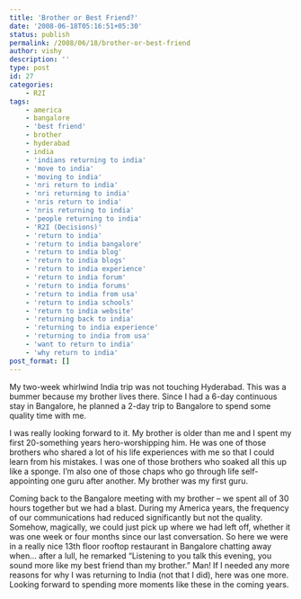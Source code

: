 ```yaml
---
title: 'Brother or Best Friend?'
date: '2008-06-18T05:16:51+05:30'
status: publish
permalink: /2008/06/18/brother-or-best-friend
author: vishy
description: ''
type: post
id: 27
categories: 
    - R2I
tags:
    - america
    - bangalore
    - 'best friend'
    - brother
    - hyderabad
    - india
    - 'indians returning to india'
    - 'move to india'
    - 'moving to india'
    - 'nri return to india'
    - 'nri returning to india'
    - 'nris return to india'
    - 'nris returning to india'
    - 'people returning to india'
    - 'R2I (Decisions)'
    - 'return to india'
    - 'return to india bangalore'
    - 'return to india blog'
    - 'return to india blogs'
    - 'return to india experience'
    - 'return to india forum'
    - 'return to india forums'
    - 'return to india from usa'
    - 'return to india schools'
    - 'return to india website'
    - 'returning back to india'
    - 'returning to india experience'
    - 'returning to india from usa'
    - 'want to return to india'
    - 'why return to india'
post_format: []
---
```

My two-week whirlwind India trip was not touching Hyderabad. This was a bummer because my brother lives there. Since I had a 6-day continuous stay in Bangalore, he planned a 2-day trip to Bangalore to spend some quality time with me.

I was really looking forward to it. My brother is older than me and I spent my first 20-something years hero-worshipping him. He was one of those brothers who shared a lot of his life experiences with me so that I could learn from his mistakes. I was one of those brothers who soaked all this up like a sponge. I’m also one of those chaps who go through life self-appointing one guru after another. My brother was my first guru.

Coming back to the Bangalore meeting with my brother – we spent all of 30 hours together but we had a blast. During my America years, the frequency of our communications had reduced significantly but not the quality. Somehow, magically, we could just pick up where we had left off, whether it was one week or four months since our last conversation. So here we were in a really nice 13th floor rooftop restaurant in Bangalore chatting away when… after a lull, he remarked “Listening to you talk this evening, you sound more like my best friend than my brother.” Man! If I needed any more reasons for why I was returning to India (not that I did), here was one more. Looking forward to spending more moments like these in the coming years.